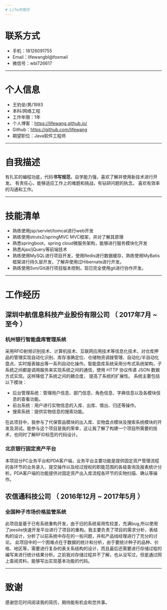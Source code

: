 ```yaml
---
# Life的简历
---
```

# 联系方式

- 手机：18126091755 
- Email：lifewangbl@foxmail
- 微信号：wbl726617
---

# 个人信息

 - 王豹垒/男/1993
 - 本科/网络工程
 - 工作年限：1年
 - 个人博客：https://lifewang.github.io/
 - Github：https://github.com/lifewang
 - 期望职位：Java软件工程师

---

# 自我描述
有扎实的编程功底，代码**书写规范**，自学能力强，喜欢了解并使用新技术进行开发。
有责任心，能够适应工作上的难题和挑战，有钻研问题的执念。
喜欢有效率的沟通和工作。

---
# 技能清单

- 熟练使用jsp/servlet/tomcat进行web开发
- 熟练使用struts2/springMVC MVC框架，并对了解其原理
- 熟悉springboot，spring cloud微服务架构，能够进行服务模块化开发
- 熟悉Ajax/jQuery等前端技术
- 熟练使用MySQL进行项目开发，使用Redis进行数据缓存，熟练使用MyBatis 框架进行持久层开发，了解并使用过Hibernate进行开发。
- 熟练使用Svn/Git进行项目版本控制，现已完全使用git进行协作开发。

---

# 工作经历

## 深圳中航信息科技产业股份有限公司 （ 2017年7月 ~ 至今 ）

### 杭州银行智能盘库管理系统

采用RFID射频识别技术、计算机技术、互联网应用技术等信息化技术，对仓库押品的管理实现自动化识别、库存准确定位、仓储物资调拨管理、自动化/半自动化盘点、实时报表输出等一系列自动化操作。智能盘库系统采用分布式系统架构，子系统之间都是调用服务来实现系统之间的通信，使用 HTTP 协议传递 JSON 数据方式实现。这样降低了系统之间的耦合度， 提高了系统的扩展性。
系统主要包括以下模块：
- 后台管理系统：管理用户信息、部门信息、角色信息、字典信息以及各模块信息的查看功能。
- 前台系统：用户进行实物信息的入库、出库、借出、归还等操作。
- 搜索系统：提供实物信息的搜索功能。

在此项目中，我参与了代保管品模块的出入库、实物盘点模块及搜索系统模块的开发及测试。能参与这个项目是我的荣幸，这让我了解了构建一个项目所需要的技术，也同时了解RFID标签的代码设计。

### 北京银行固定资产平台

本项目分PC业务平台和PDA客户端，业务平台主要功能是提供固定资产管理流程的各环节的业务录入、提交操作以及经过授权的职能范围的各级查询及报表统计分析。PDA客户端的功能提供对固定资产出入库流程各环节的实物扫描、确认等操作。

## 农信通科技公司 （ 2016年12月 ~ 2017年5月 ）

### 全国种子市场价格监管系统

此项目是基于已有系统重构开发，由于旧的系统易用性较差，充满bug,所以使用了jeesite快速开发平台进行了项目的重构。我主要负责了项目的需求分析，表结构的设计，分析了以前系统中存在的一些问题，并和产品线经理进行了充分的讨论。 此项目中的一个困难点在于数据的统计和分析，由于要统计种子的品种、价格、地区等，需要进行复杂的表关系结构的设计，而且最后还需要进行存储过程的编写来进行统计结果分析。之前我对存储过程并不了解，也从没写过，但是通过网上查阅资料，能够写出实现基本功能的代码。

---
# 致谢
感谢您花时间阅读我的简历，期待能有机会和您共事。

